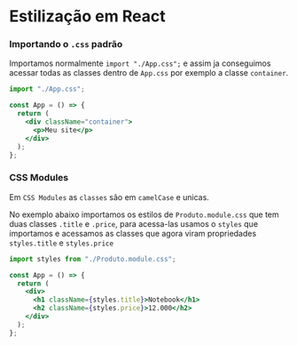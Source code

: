 # Estilização em React

### Importando o `.css` padrão

Importamos normalmente `import "./App.css";` e assim ja conseguimos acessar todas as classes dentro de `App.css` por exemplo a classe `container`.

```jsx
import "./App.css";

const App = () => {
  return (
    <div className="container">
      <p>Meu site</p>
    </div>
  );
};
```

### CSS Modules

Em `CSS Modules` as `classes` são em `camelCase` e unicas.

No exemplo abaixo importamos os estilos de `Produto.module.css` que tem duas classes `.title` e `.price`, para acessa-las usamos o `styles` que importamos e acessamos as classes que agora viram propriedades `styles.title` e `styles.price`

```jsx
import styles from "./Produto.module.css";

const App = () => {
  return (
    <div>
      <h1 className={styles.title}>Notebook</h1>
      <h2 className={styles.price}>12.000</h2>
    </div>
  );
};
```
